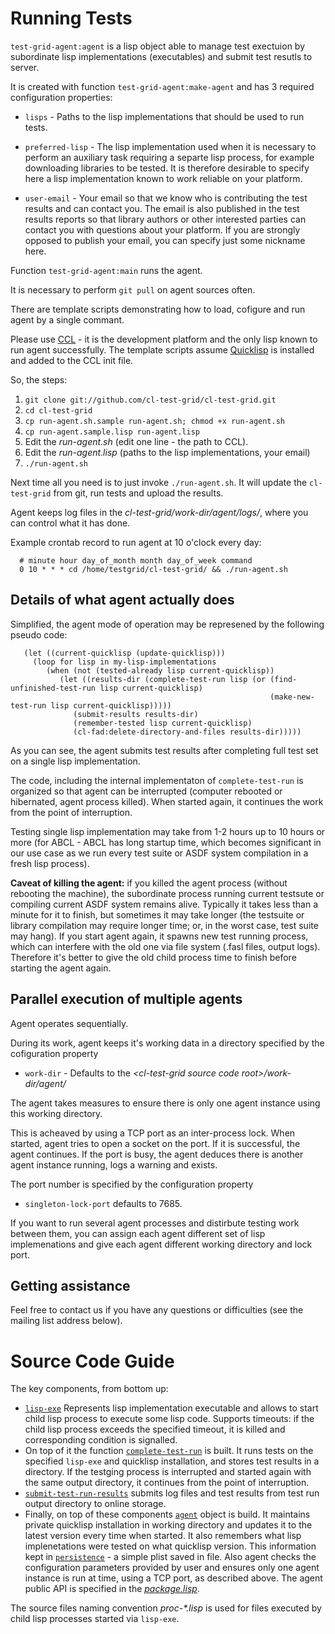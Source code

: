 Running Tests
=============

`test-grid-agent:agent` is a lisp object able
to manage test exectuion by subordinate lisp
implementations (executables) and submit test
resutls to server.

It is created with function `test-grid-agent:make-agent`
and has 3 required configuration properties:

- `lisps` - Paths to the lisp implementations
            that should be used to run tests.

- `preferred-lisp` - The lisp implementation used when
               it is necessary to perform an auxiliary task
               requiring a separte lisp process, for example
               downloading libraries to be tested.
               It is therefore desirable to specify here 
               a lisp implementation known to work reliable
               on your platform.

- `user-email` - Your email so that we know who is contributing
               the test results and can contact you. The
               email is also published in the test results
               reports so that library authors or other interested
               parties can contact you with questions about your platform.
               If you are strongly opposed to publish your email,
               you can specify just some nickname here.

Function `test-grid-agent:main` runs the agent.

It is necessary to perform `git pull` on agent sources
often.

There are template scripts demonstrating how to
load, cofigure and run agent by a single commant.

Please use [CCL](http://ccl.clozure.com/) - it is the development platform and the only
lisp known to run agent successfully. The template scripts
assume [Quicklisp](http://www.quicklisp.org/beta/) is installed and added to the CCL init file.

So, the steps:

1. `git clone git://github.com/cl-test-grid/cl-test-grid.git`
2. `cd cl-test-grid`
3. `cp run-agent.sh.sample run-agent.sh; chmod +x run-agent.sh`
4. `cp run-agent.sample.lisp run-agent.lisp`
5. Edit the _run-agent.sh_ (edit one line - the path to CCL).
6. Edit the _run-agent.lisp_ (paths to the lisp implementations, your email)
7. `./run-agent.sh`

Next time all you need is to just invoke `./run-agent.sh`. It will update the 
`cl-test-grid` from git, run tests and upload the results.

Agent keeps log files in the _cl-test-grid/work-dir/agent/logs/_,
where you can control what it has done.

Example crontab record to run agent at 10 o'clock every day:   
``` shell
  # minute hour day_of_month month day_of_week command
  0 10 * * * cd /home/testgrid/cl-test-grid/ && ./run-agent.sh
```

Details of what agent actually does
-----------------------------------

Simplified, the agent mode of operation may be represened
by the following pseudo code:

``` common-lisp
   (let ((current-quicklisp (update-quicklisp)))
     (loop for lisp in my-lisp-implementations
        (when (not (tested-already lisp current-quicklisp))
           (let ((results-dir (complete-test-run lisp (or (find-unfinished-test-run lisp current-quicklisp)
                                                          (make-new-test-run lisp current-quicklisp)))))
              (submit-results results-dir)
              (remember-tested lisp current-quicklisp)
              (cl-fad:delete-directory-and-files results-dir)))))
```

As you can see, the agent submits test results after
completing full test set on a single lisp implementation. 

The code, including the internal implementaton
of `complete-test-run` is organized so that agent can
be interrupted (computer rebooted or hibernated,
agent process killed). When started again, it continues
the work from the point of interruption.

Testing single lisp implementation may take from 1-2
hours up to 10 hours or more (for ABCL - ABCL has long
startup time, which becomes significant in our use case
as we run every test suite or ASDF system compilation
in a fresh lisp process).

**Caveat of killing the agent:** if you killed the agent process
(without rebooting the machine), the subordinate process
running current testsute or compiling current ASDF system
remains alive. Typically it takes less than a minute for
it to finish, but sometimes it may take longer (the
testsuite or library compilation may require longer
time; or, in the worst case, test suite may hang).
If you start agent again, it spawns new test running
process, which can interfere with the old one via file
system (.fasl files, output logs). Therefore it's better
to give the old child process time to finish before
starting the agent again.

Parallel execution of multiple agents
-------------------------------------

Agent operates sequentially.

During its work, agent keeps it's working data in
a directory specified by the cofiguration property
- `work-dir` - Defaults to the _&lt;cl-test-grid source code root&gt;/work-dir/agent/_

The agent takes measures to ensure there is only
one agent instance using this working directory.

This is acheaved by using a TCP port as an inter-process
lock. When started, agent tries to open a socket on
the port. If it is successful, the agent continues.
If the port is busy, the agent deduces there is
another agent instance running, logs a warning
and exists.

The port number is specified by the configuration
property
- `singleton-lock-port` defaults to 7685.

If you want to run several agent processes
and distirbute testing work between them,
you can assign each agent different set 
of lisp implemenations and give each
agent different working directory and lock
port.

Getting assistance
------------------

Feel free to contact us if you have any questions or
difficulties (see the mailing list address below).

Source Code Guide
=================

The key components, from bottom up:
- [`lisp-exe`](lisp-exe.lisp) Represents lisp implementation executable and allows to start
  child lisp process to execute some lisp code. Supports timeouts: if the child
  lisp process exceeds the specified timeout, it is killed and corresponding
  condition is signalled.
- On top of it the function [`complete-test-run`](complete-test-run.lisp) is built.
  It runs tests on the specified `lisp-exe` and quicklisp installation,
  and stores test results in a directory. If the testging process is
  interrupted and started again with the same output directory, it continues
  from the point of interruption.
- [`submit-test-run-results`](submit-test-run-results.lisp) submits log files and test
  results from test run output directory to online storage.
- Finally, on top of these components [`agent`](agent.lisp) object is build. It maintains
  private quicklisp installation in working directory and updates it to the
  latest version every time when started. It also remembers what lisp implenetations
  were tested on what quicklisp version. This information kept in 
  [`persistence`](persistence.lisp) - a simple plist saved in file.
  Also agent checks the configuration parameters provided by user and ensures only
  one agent instance is run at time, using a TCP port, as described above.
  The agent public API is specified in the [_package.lisp_](package.lisp).

The source files naming convention _proc-*.lisp_ is used for files executed
by child lisp processes started via `lisp-exe`.


  